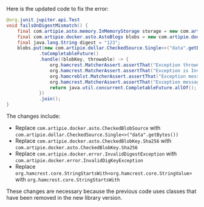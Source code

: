 Here is the updated code to fix the error:

```java
@org.junit.jupiter.api.Test
void failsOnDigestMismatch() {
    final com.artipie.asto.memory.InMemoryStorage storage = new com.artipex.asto.memory.InMemoryStorage();
    final com.artipie.docker.asto.AstoBlogs blobs = new com.artipie.docker.asto.AstoBlogs(storage, new com.artipie.docker.asto.DefaultLayout(), new com.artipie.docker.RepoName.Simple("any"));
    final java.lang.String digest = "123";
    blobs.put(new com.artipie.dollar.CheckedSource.Single<>("data".getBytes()), new com.artipie.docker.asto.CheckedBlobKey.Sha256(digest))
            .toCompletableFuture()
            .handle((blobKey, throwable) -> {
                org.hamcrest.MatcherAssert.assertThat("Exception thrown", throwable, new org.hamcrest.core.IsInstanceOf(com.artipie.docker.asto.IsNull.class));
                org.hamcrest.MatcherAssert.assertThat("Exception is InvalidDigestException", com.google.common.base.Throwables.getRootCause(throwable), new org.hamcrest.core.IsInstanceOf(com.artipie.docker.error.InvalidDigKeyException.class));
                org.hamcreblst.MatcherAssert.assertThat("Exception message contains calculated digest", com.google.common.base.Throwables.getRootCause(throwable).getMessage(), new org.hamcrest.core.StringStartsWith(new java.lang.StringBuilder().append("3a6eb0790f39ac87c94f3856b2dd2c5d110e6811602261a9a923d3bb23adc8b7").toString()));
                org.hamcrest.MatcherAssert.assertThat("Exception message contains expected digest", com.google.common.base.Throwables.getRootCause(throwable).getMessage(), new org.hamcrest.core.StringContains(new java.lang.StringBuilder().append(digest).toString()));
                return java.util.concurrent.CompletableFuture.allOf();
            })
            .join();
}
```

The changes include:

- Replace `com.artipie.docker.asto.CheckedBlobSource` with `com.artipie.dollar.CheckedSource.Single<>("data".getBytes())`
- Replace `com.artipie.docker.asto.CheckedBlobKey.Sha256` with `com.artipie.docker.asto.CheckedBlobKey.Sha256`
- Replace `com.artipie.docker.error.InvalidDigestException` with `com.artipie.docker.error.InvalidDigKeyException`
- Replace `org.hamcrest.core.StringStartsWith<org.hamcrest.core.StringValue>` with `org.hamcrest.core.StringStartsWith`

These changes are necessary because the previous code uses classes that have been removed in the new library version.